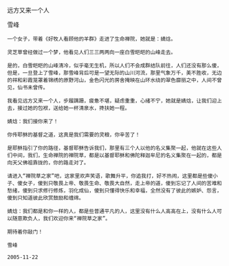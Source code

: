 远方又来一个人

雪峰


    一个女子，带着《好牧人看顾他的羊群》走进了生命禅院，她就是：婧焓。

    灵芝草曾经做过一个梦，他看见人们三三两两向一座白雪皑皑的山峰走去。

    是的，白雪皑皑的山峰清冷，似乎毫无生机，所以人们不会成群结队前往，人们还没有那么傻，但是，一旦登上了雪峰，那雪峰背后可是一望无际的山川河流，那里气象万千，美不胜收，无边的祥和彩霞笼罩着锦绣的原野河山，金色闪光的房舍掩映在山环水绕的翠色靡丽之中，人间不曾见，仙书未曾传。

    我看见远方又来一个人，步履蹒跚，疲惫不堪，疑虑重重，心绪不宁，她就是婧焓，让我们迎上去，接过她的包袱，送给她一杯清泉水，搀扶她一程。

    婧焓：我们接你来了！

    你传耶稣的基督之道，这真是我们需要的灵粮，你辛苦了！

    是耶稣指引了你的路径，基督耶稣告诉我们，那里有三个人以他的名义集聚一起，他就在这些人们中间，我们，生命禅院的禅院草，都是以基督耶稣和佛陀释迦牟尼的名义集聚在一起的，都是向天父佛祖靠拢的，你的路走对了。

    请进入“禅院草之家”吧，这家里欢声笑语，歌舞升平，你追我打，好不热闹，这里都是些傻小子、傻女子，傻到只敬畏上帝、敬畏生命、敬畏大自然，走上帝的道，傻到忘记了人间的苦难和愁绪，傻到只求修行修炼，羽化成仙，傻到只懂得快乐和幸福，全然没有了彼此的嫉妒、怨言，傻到只知道彼此欣赏鼓励和缠绵。

    婧焓：我们都是和你一样的人，都是些普通平凡的人，这里没有什么人高高在上，没有什么人可以随意欺负人，我们欢迎你来“禅院草之家”。

    期待着你敲门！

    雪峰

    2005-11-22



